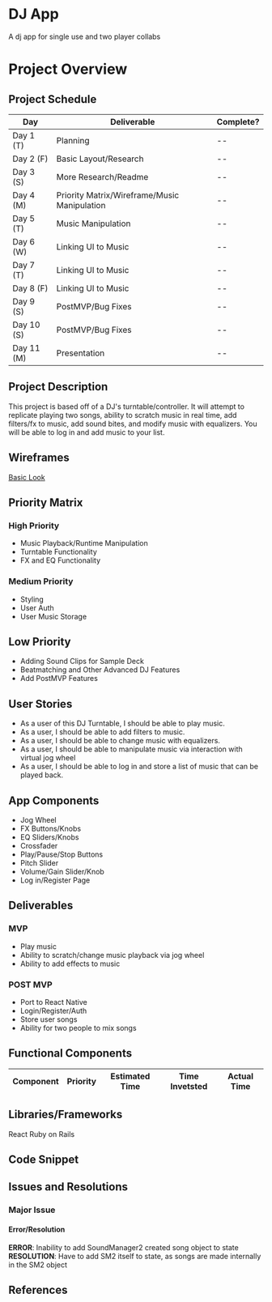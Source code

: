 # DJ App
A dj app for single use and two player collabs

# Project Overview

## Project Schedule

|  Day | Deliverable | Complete? |
|---|---|--|
| Day 1 (T) | Planning |--|
| Day 2 (F) | Basic Layout/Research |--|
| Day 3 (S) | More Research/Readme |--|
| Day 4 (M) | Priority Matrix/Wireframe/Music Manipulation |--|
| Day 5 (T) | Music Manipulation |--|
| Day 6 (W) | Linking UI to Music |--|
| Day 7 (T) | Linking UI to Music |--|
| Day 8 (F) | Linking UI to Music |--|
| Day 9 (S) | PostMVP/Bug Fixes |--|
| Day 10 (S) | PostMVP/Bug Fixes |--|
| Day 11 (M) | Presentation |--|

## Project Description

This project is based off of a DJ's turntable/controller. It will attempt to replicate playing two songs, ability to scratch music in real time, add filters/fx to music, add sound bites, and modify music with equalizers. You will be able to log in and add music to your list.

## Wireframes
[Basic Look](https://photos.app.goo.gl/Xuz56FoSVXWuxWzB3)

## Priority Matrix

### High Priority
- Music Playback/Runtime Manipulation
- Turntable Functionality
- FX and EQ Functionality

### Medium Priority
- Styling
- User Auth
- User Music Storage

## Low Priority
- Adding Sound Clips for Sample Deck
- Beatmatching and Other Advanced DJ Features
- Add PostMVP Features

## User Stories
- As a user of this DJ Turntable, I should be able to play music.
- As a user, I should be able to add filters to music.
- As a user, I should be able to change music with equalizers.
- As a user, I should be able to manipulate music via interaction with virtual jog wheel
- As a user, I should be able to log in and store a list of music that can be played back.

## App Components
- Jog Wheel
- FX Buttons/Knobs
- EQ Sliders/Knobs
- Crossfader
- Play/Pause/Stop Buttons
- Pitch Slider
- Volume/Gain Slider/Knob
- Log in/Register Page

## Deliverables

### MVP
- Play music
- Ability to scratch/change music playback via jog wheel
- Ability to add effects to music

### POST MVP
- Port to React Native
- Login/Register/Auth
- Store user songs
- Ability for two people to mix songs

## Functional Components

| Component | Priority | Estimated Time | Time Invetsted | Actual Time |
| --- | :---: |  :---: | :---: | :---: |


## Libraries/Frameworks

React
Ruby on Rails

## Code Snippet

## Issues and Resolutions

### Major Issue

#### Error/Resolution

**ERROR**: Inability to add SoundManager2 created song object to state
**RESOLUTION**: Have to add SM2 itself to state, as songs are made internally in the SM2 object


## References
